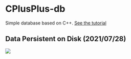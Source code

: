 # CPlusPlus-db
Simple database based on C++. [See the tutorial](https://cstack.github.io/db_tutorial/)

## Data Persistent on Disk (2021/07/28)
![](https://i.imgur.com/rWj1t0P.png)


